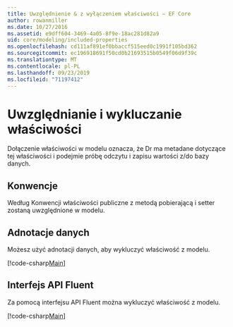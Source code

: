 ```yaml
---
title: Uwzględnienie & z wyłączeniem właściwości — EF Core
author: rowanmiller
ms.date: 10/27/2016
ms.assetid: e9dff604-3469-4a05-8f9e-18ac281d82a9
uid: core/modeling/included-properties
ms.openlocfilehash: cd111af891ef0bbaccf515eed0c1991f105bd362
ms.sourcegitcommit: ec196918691f50cd0b21693515b0549f06d9f39c
ms.translationtype: MT
ms.contentlocale: pl-PL
ms.lasthandoff: 09/23/2019
ms.locfileid: "71197412"
---
```

# <a name="including--excluding-properties"></a>Uwzględnianie i wykluczanie właściwości

Dołączenie właściwości w modelu oznacza, że Dr ma metadane dotyczące tej właściwości i podejmie próbę odczytu i zapisu wartości z/do bazy danych.

## <a name="conventions"></a>Konwencje

Według Konwencji właściwości publiczne z metodą pobierającą i setter zostaną uwzględnione w modelu.

## <a name="data-annotations"></a>Adnotacje danych

Możesz użyć adnotacji danych, aby wykluczyć właściwość z modelu.

[!code-csharp[Main](../../../samples/core/Modeling/DataAnnotations/IgnoreProperty.cs?highlight=17)]

## <a name="fluent-api"></a>Interfejs API Fluent

Za pomocą interfejsu API Fluent można wykluczyć właściwość z modelu.

[!code-csharp[Main](../../../samples/core/Modeling/FluentAPI/IgnoreProperty.cs?highlight=12,13)]
